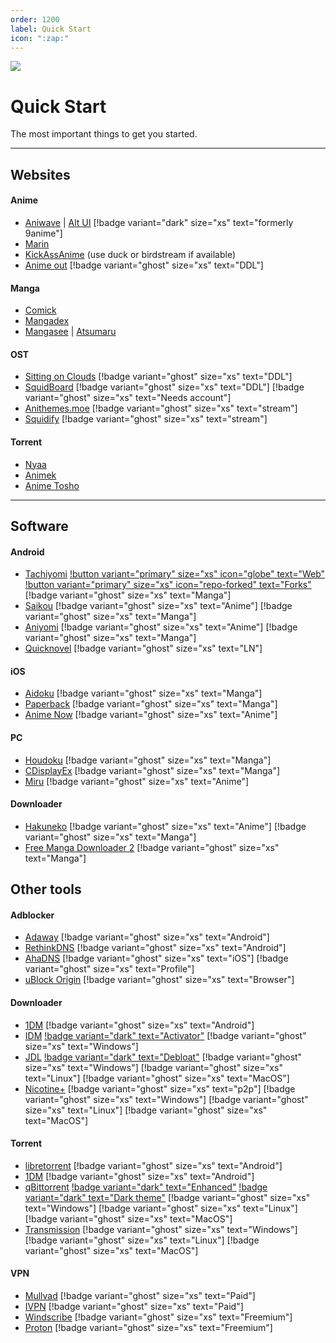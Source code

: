 ```yaml
---
order: 1200
label: Quick Start
icon: ":zap:"
---
```


![](https://cdn.apollo.moe/img/qs.png)
# Quick Start
The most important things to get you started.
___

## Websites

#### Anime
- [Aniwave](https://aniwave.to/home) | [Alt UI](https://9animehq.to/home) [!badge variant="dark" size="xs" text="formerly 9anime"]
- [Marin](https://marin.moe/)
- [KickAssAnime](https://kickassanime.am/) (use duck or birdstream if available)
- [Anime out](https://www.animeout.xyz/) [!badge variant="ghost" size="xs" text="DDL"]

#### Manga
- [Comick](https://comick.app/home)
- [Mangadex](https://mangadex.org/)
- [Mangasee](https://mangasee123.com/) | [Atsumaru](https://atsu.moe/)

#### OST
- [Sitting on Clouds](https://www.sittingonclouds.net/) [!badge variant="ghost" size="xs" text="DDL"]
- [SquidBoard](https://www.squid-board.org/) [!badge variant="ghost" size="xs" text="DDL"] [!badge variant="ghost" size="xs" text="Needs account"]
- [Anithemes.moe](https://animethemes.moe/) [!badge variant="ghost" size="xs" text="stream"]
- [Squidify](https://www.squidify.org/) [!badge variant="ghost" size="xs" text="stream"]

#### Torrent
- [Nyaa](https://nyaa.si/)
- [Animek](https://animek.fun/)
- [Anime Tosho](https://animetosho.org/)

___

## Software

#### Android
- [Tachiyomi](https://github.com/tachiyomiorg/tachiyomi/) [!button variant="primary" size="xs" icon="globe" text="Web"](https://tachiyomi.org/) [!button variant="primary" size="xs" icon="repo-forked" text="Forks"](https://tachiyomi.org/forks/) [!badge variant="ghost" size="xs" text="Manga"]
- [Saikou](https://github.com/saikou-app/saikou/) [!badge variant="ghost" size="xs" text="Anime"] [!badge variant="ghost" size="xs" text="Manga"]
- [Aniyomi](https://github.com/jmir1/aniyomi-mpv-beta) [!badge variant="ghost" size="xs" text="Anime"] [!badge variant="ghost" size="xs" text="Manga"]
- [Quicknovel](https://github.com/LagradOst/QuickNovel) [!badge variant="ghost" size="xs" text="LN"]

#### iOS
- [Aidoku](https://github.com/Aidoku/Aidoku) [!badge variant="ghost" size="xs" text="Manga"]
- [Paperback](https://github.com/Paperback-iOS/app) [!badge variant="ghost" size="xs" text="Manga"]
- [Anime Now](https://github.com/AnimeNow-Team/AnimeNow) [!badge variant="ghost" size="xs" text="Anime"]

#### PC
- [Houdoku](https://github.com/xgi/houdoku) [!badge variant="ghost" size="xs" text="Manga"]
- [CDisplayEx](https://www.cdisplayex.com/) [!badge variant="ghost" size="xs" text="Manga"]
- [Miru](https://github.com/ThaUnknown/miru/) [!badge variant="ghost" size="xs" text="Anime"]


#### Downloader
- [Hakuneko](https://github.com/manga-download/hakuneko) [!badge variant="ghost" size="xs" text="Anime"] [!badge variant="ghost" size="xs" text="Manga"]
- [Free Manga Downloader 2](https://github.com/dazedcat19/FMD2) [!badge variant="ghost" size="xs" text="Manga"]


## Other tools

#### Adblocker
- [Adaway](https://adaway.org/) [!badge variant="ghost" size="xs" text="Android"]
- [RethinkDNS](https://rethinkdns.com/) [!badge variant="ghost" size="xs" text="Android"]
- [AhaDNS](https://blitz-setup.ahadns.com/) [!badge variant="ghost" size="xs" text="iOS"] [!badge variant="ghost" size="xs" text="Profile"]
- [uBlock Origin](https://ublockorigin.com/) [!badge variant="ghost" size="xs" text="Browser"]

#### Downloader
- [1DM](https://play.google.com/store/apps/details?id=idm.internet.download.manager&hl=en&gl=US) [!badge variant="ghost" size="xs" text="Android"]
- [IDM](https://www.internetdownloadmanager.com/) [!badge variant="dark" text="Activator"](https://massgrave.dev/idm-activation-script.html) [!badge variant="ghost" size="xs" text="Windows"]
- [JDL](https://jdownloader.org/) [!badge variant="dark" text="Debloat"](https://rentry.org/jdownloader2) [!badge variant="ghost" size="xs" text="Windows"] [!badge variant="ghost" size="xs" text="Linux"] [!badge variant="ghost" size="xs" text="MacOS"]
- [Nicotine+](https://nicotine-plus.org/) [!badge variant="ghost" size="xs" text="p2p"] [!badge variant="ghost" size="xs" text="Windows"] [!badge variant="ghost" size="xs" text="Linux"] [!badge variant="ghost" size="xs" text="MacOS"]

#### Torrent
- [libretorrent](https://play.google.com/store/apps/details?id=org.proninyaroslav.libretorrent) [!badge variant="ghost" size="xs" text="Android"]
- [1DM](https://play.google.com/store/apps/details?id=idm.internet.download.manager&hl=en&gl=US) [!badge variant="ghost" size="xs" text="Android"]
- [qBittorrent](https://www.qbittorrent.org/) [!badge variant="dark" text="Enhanced"](https://github.com/c0re100/qBittorrent-Enhanced-Edition) [!badge variant="dark" text="Dark theme"](https://github.com/maboroshin/qBittorrentDarktheme) [!badge variant="ghost" size="xs" text="Windows"] [!badge variant="ghost" size="xs" text="Linux"] [!badge variant="ghost" size="xs" text="MacOS"]
- [Transmission](https://transmissionbt.com/) [!badge variant="ghost" size="xs" text="Windows"] [!badge variant="ghost" size="xs" text="Linux"] [!badge variant="ghost" size="xs" text="MacOS"]

#### VPN
- [Mullvad](https://mullvad.net/) [!badge variant="ghost" size="xs" text="Paid"]
- [IVPN](https://www.ivpn.net/) [!badge variant="ghost" size="xs" text="Paid"]
- [Windscribe](https://windscribe.com/) [!badge variant="ghost" size="xs" text="Freemium"]
- [Proton](https://protonvpn.com/) [!badge variant="ghost" size="xs" text="Freemium"]